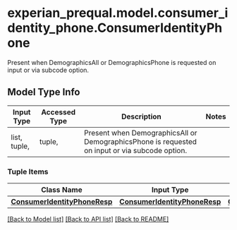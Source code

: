 # experian_prequal.model.consumer_identity_phone.ConsumerIdentityPhone

Present when DemographicsAll or DemographicsPhone is requested on input or via subcode option.

## Model Type Info
Input Type | Accessed Type | Description | Notes
------------ | ------------- | ------------- | -------------
list, tuple,  | tuple,  | Present when DemographicsAll or DemographicsPhone is requested on input or via subcode option. | 

### Tuple Items
Class Name | Input Type | Accessed Type | Description | Notes
------------- | ------------- | ------------- | ------------- | -------------
[**ConsumerIdentityPhoneResp**](ConsumerIdentityPhoneResp.md) | [**ConsumerIdentityPhoneResp**](ConsumerIdentityPhoneResp.md) | [**ConsumerIdentityPhoneResp**](ConsumerIdentityPhoneResp.md) |  | 

[[Back to Model list]](../../README.md#documentation-for-models) [[Back to API list]](../../README.md#documentation-for-api-endpoints) [[Back to README]](../../README.md)

